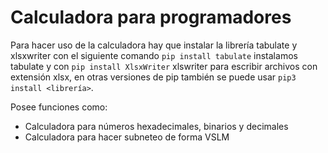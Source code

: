 # Calculadora para programadores
Para hacer uso de la calculadora hay que instalar la librería tabulate y xlsxwriter con el siguiente comando `pip install tabulate` instalamos tabulate y con `pip install XlsxWriter` xlswriter para escribir archivos con extensión xlsx, en otras versiones de pip también se puede usar `pip3 install <librería>`.

Posee funciones como:
- Calculadora para números hexadecimales, binarios y decimales
- Calculadora para hacer subneteo de forma VSLM

